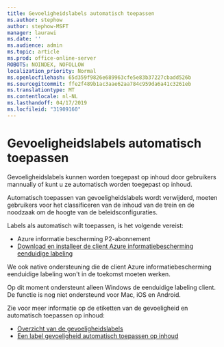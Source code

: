 ```yaml
---
title: Gevoeligheidslabels automatisch toepassen
ms.author: stephow
author: stephow-MSFT
manager: laurawi
ms.date: ''
ms.audience: admin
ms.topic: article
ms.prod: office-online-server
ROBOTS: NOINDEX, NOFOLLOW
localization_priority: Normal
ms.openlocfilehash: 65d359f9826e689963cfe5e83b37227cbadd526b
ms.sourcegitcommit: ffe2f489b1ac3aae62aa784c959da6a41c3261eb
ms.translationtype: MT
ms.contentlocale: nl-NL
ms.lasthandoff: 04/17/2019
ms.locfileid: "31909160"
---
```

# <a name="auto-apply-sensitivity-labels"></a>Gevoeligheidslabels automatisch toepassen

Gevoeligheidslabels kunnen worden toegepast op inhoud door gebruikers mannually of kunt u ze automatisch worden toegepast op inhoud.

Automatisch toepassen van gevoeligheidslabels wordt verwijderd, moeten gebruikers voor het classificeren van de inhoud van de trein en de noodzaak om de hoogte van de beleidsconfiguraties.

Labels als automatisch wilt toepassen, is het volgende vereist:

- Azure informatie bescherming P2-abonnement
- [Download en installeer de client Azure informatiebescherming eenduidige labeling](https://docs.microsoft.com/en-us/azure/information-protection/rms-client/install-unifiedlabelingclient-app)

We ook native ondersteuning die de client Azure informatiebescherming eenduidige labeling won't in de toekomst moeten werken.

Op dit moment ondersteunt alleen Windows de eenduidige labeling client.  De functie is nog niet ondersteund voor Mac, iOS en Android.

Zie voor meer informatie op de etiketten van de gevoeligheid en automatisch toepassen op inhoud:

- [Overzicht van de gevoeligheidslabels](https://docs.microsoft.com/en-us/office365/securitycompliance/sensitivity-labels)
- [Een label gevoeligheid automatisch toepassen op inhoud](https://docs.microsoft.com/en-us/office365/securitycompliance/apply_sensitivity_label_automatically)